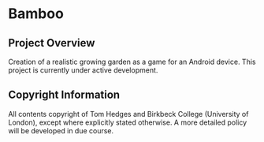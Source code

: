 Bamboo
======

Project Overview
----------------
Creation of a realistic growing garden as a game for an Android device. This project is currently under active development.

Copyright Information
---------------------
All contents copyright of Tom Hedges and Birkbeck College (University of London), except where explicitly stated otherwise.
A more detailed policy will be developed in due course. 